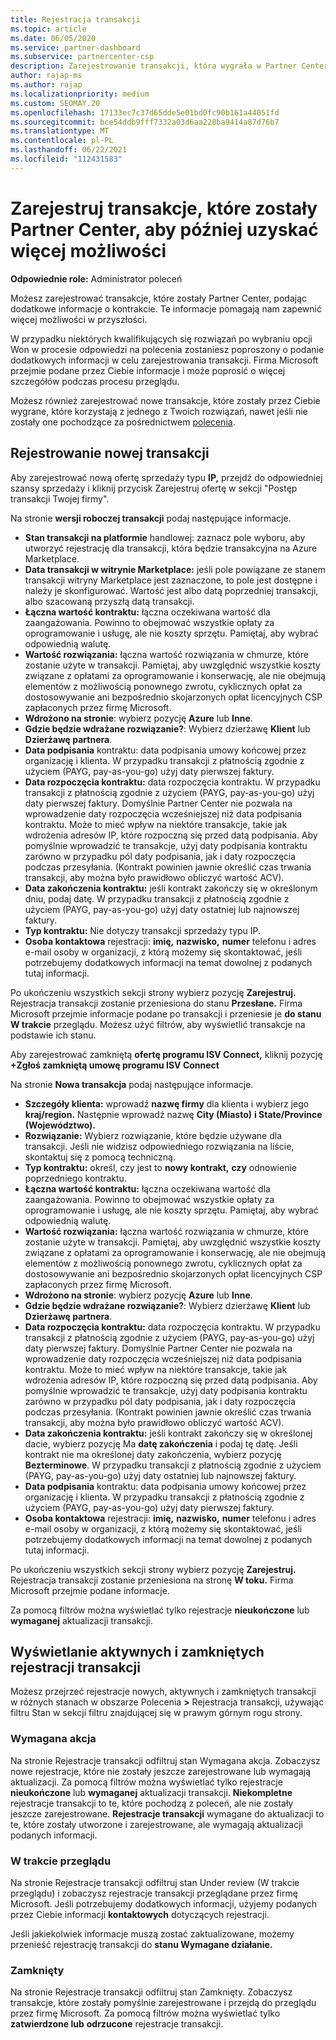 ```yaml
---
title: Rejestracja transakcji
ms.topic: article
ms.date: 06/05/2020
ms.service: partner-dashboard
ms.subservice: partnercenter-csp
description: Zarejestrowanie transakcji, która wygrała w Partner Center, ułatwia firmie Microsoft zapewnienie większej liczby możliwości w przyszłości.
author: rajap-ms
ms.author: rajap
ms.localizationpriority: medium
ms.custom: SEOMAY.20
ms.openlocfilehash: 17133ec7c37d65dde5e01bd0fc90b161a44051fd
ms.sourcegitcommit: bce54ddb9fff7332a03d6aa228ba9414a87d76b7
ms.translationtype: MT
ms.contentlocale: pl-PL
ms.lasthandoff: 06/22/2021
ms.locfileid: "112431583"
---
```

# <a name="register-deals-youve-won-in-partner-center-so-you-can-get-more-opportunities-later"></a>Zarejestruj transakcje, które zostały Partner Center, aby później uzyskać więcej możliwości

**Odpowiednie role:** Administrator poleceń

Możesz zarejestrować transakcje, które zostały Partner Center, podając dodatkowe informacje o kontrakcie. Te informacje pomagają nam zapewnić więcej możliwości w przyszłości.

W przypadku niektórych kwalifikujących  się [](manage-leads.md)rozwiązań po wybraniu opcji Won w procesie odpowiedzi na polecenia zostaniesz poproszony o podanie dodatkowych informacji w celu zarejestrowania transakcji. Firma Microsoft przejmie podane przez Ciebie informacje i może poprosić o więcej szczegółów podczas procesu przeglądu.

Możesz również zarejestrować nowe transakcje, które zostały przez Ciebie wygrane, które korzystają z jednego z Twoich rozwiązań, nawet jeśli nie zostały one pochodzące za pośrednictwem [polecenia](referrals.md).

## <a name="register-a-new-deal"></a>Rejestrowanie nowej transakcji

Aby zarejestrować nową ofertę sprzedaży typu **IP,** przejdź do  odpowiedniej szansy sprzedaży i kliknij przycisk Zarejestruj ofertę w sekcji "Postęp transakcji Twojej firmy".

Na stronie **wersji roboczej transakcji** podaj następujące informacje.

- **Stan transakcji na platformie** handlowej: zaznacz pole wyboru, aby utworzyć rejestrację dla transakcji, która będzie transakcyjna na Azure Marketplace.
- **Data transakcji w witrynie Marketplace:** jeśli pole powiązane ze stanem transakcji witryny Marketplace jest zaznaczone, to pole jest dostępne i należy je skonfigurować. Wartość jest albo datą poprzedniej transakcji, albo szacowaną przyszłą datą transakcji.
- **Łączna wartość kontraktu:** łączna oczekiwana wartość dla zaangażowania. Powinno to obejmować wszystkie opłaty za oprogramowanie i usługę, ale nie koszty sprzętu. Pamiętaj, aby wybrać odpowiednią walutę.
- **Wartość rozwiązania:** łączna wartość rozwiązania w chmurze, które zostanie użyte w transakcji. Pamiętaj, aby uwzględnić wszystkie koszty związane z opłatami za oprogramowanie i konserwację, ale nie obejmują elementów z możliwością ponownego zwrotu, cyklicznych opłat za dostosowywanie ani bezpośrednio skojarzonych opłat licencyjnych CSP zapłaconych przez firmę Microsoft.
- **Wdrożono na stronie**: wybierz pozycję **Azure** lub **Inne**.
- **Gdzie będzie wdrażane rozwiązanie?**: Wybierz dzierżawę **Klient** lub **Dzierżawę partnera**.
- **Data podpisania** kontraktu: data podpisania umowy końcowej przez organizację i klienta. W przypadku transakcji z płatnością zgodnie z użyciem (PAYG, pay-as-you-go) użyj daty pierwszej faktury.
- **Data rozpoczęcia kontraktu:** data rozpoczęcia kontraktu. W przypadku transakcji z płatnością zgodnie z użyciem (PAYG, pay-as-you-go) użyj daty pierwszej faktury. Domyślnie Partner Center nie pozwala na wprowadzenie daty rozpoczęcia wcześniejszej niż data podpisania kontraktu. Może to mieć wpływ na niektóre transakcje, takie jak wdrożenia adresów IP, które rozpoczną się przed datą podpisania. Aby pomyślnie wprowadzić te transakcje, użyj daty  podpisania kontraktu zarówno w przypadku pól daty podpisania, jak i daty rozpoczęcia podczas przesyłania. (Kontrakt powinien jawnie określić czas trwania transakcji, aby można było prawidłowo obliczyć wartość ACV).
- **Data zakończenia kontraktu:** jeśli kontrakt zakończy się w określonym dniu, podaj datę. W przypadku transakcji z płatnością zgodnie z użyciem (PAYG, pay-as-you-go) użyj daty ostatniej lub najnowszej faktury.
- **Typ kontraktu:** Nie dotyczy transakcji sprzedaży typu IP.
- **Osoba kontaktowa** rejestracji: **imię,** **nazwisko,**  **numer** telefonu i adres e-mail osoby w organizacji, z którą możemy się skontaktować, jeśli potrzebujemy dodatkowych informacji na temat dowolnej z podanych tutaj informacji.

Po ukończeniu wszystkich sekcji strony wybierz pozycję **Zarejestruj.** Rejestracja transakcji zostanie przeniesiona do stanu **Przesłane.** Firma Microsoft przejmie informacje podane po transakcji i przeniesie je **do stanu W trakcie** przeglądu. Możesz użyć filtrów, aby wyświetlić transakcje na podstawie ich stanu.

Aby zarejestrować zamkniętą **ofertę programu ISV Connect,** kliknij pozycję **+Zgłoś zamkniętą umowę programu ISV Connect**

Na stronie **Nowa transakcja** podaj następujące informacje.

- **Szczegóły klienta:** wprowadź **nazwę firmy** dla klienta i wybierz jego **kraj/region.** Następnie wprowadź nazwę **City (Miasto)** **i State/Province (Województwo).**
- **Rozwiązanie:** Wybierz rozwiązanie, które będzie używane dla transakcji. Jeśli nie widzisz odpowiedniego rozwiązania na liście, skontaktuj się z pomocą techniczną.
- **Typ kontraktu:** określ, czy jest to **nowy kontrakt,** **czy** odnowienie poprzedniego kontraktu.
- **Łączna wartość kontraktu:** łączna oczekiwana wartość dla zaangażowania. Powinno to obejmować wszystkie opłaty za oprogramowanie i usługę, ale nie koszty sprzętu. Pamiętaj, aby wybrać odpowiednią walutę.
- **Wartość rozwiązania:** łączna wartość rozwiązania w chmurze, które zostanie użyte w transakcji. Pamiętaj, aby uwzględnić wszystkie koszty związane z opłatami za oprogramowanie i konserwację, ale nie obejmują elementów z możliwością ponownego zwrotu, cyklicznych opłat za dostosowywanie ani bezpośrednio skojarzonych opłat licencyjnych CSP zapłaconych przez firmę Microsoft.
- **Wdrożono na stronie**: wybierz pozycję **Azure** lub **Inne**.
- **Gdzie będzie wdrażane rozwiązanie?**: Wybierz dzierżawę **Klient** lub **Dzierżawę partnera**.
- **Data rozpoczęcia kontraktu:** data rozpoczęcia kontraktu. W przypadku transakcji z płatnością zgodnie z użyciem (PAYG, pay-as-you-go) użyj daty pierwszej faktury. Domyślnie Partner Center nie pozwala na wprowadzenie daty rozpoczęcia wcześniejszej niż data podpisania kontraktu. Może to mieć wpływ na niektóre transakcje, takie jak wdrożenia adresów IP, które rozpoczną się przed datą podpisania. Aby pomyślnie wprowadzić te transakcje, użyj daty  podpisania kontraktu zarówno w przypadku pól daty podpisania, jak i daty rozpoczęcia podczas przesyłania. (Kontrakt powinien jawnie określić czas trwania transakcji, aby można było prawidłowo obliczyć wartość ACV).
- **Data zakończenia kontraktu:** jeśli kontrakt zakończy się w określonej dacie, wybierz pozycję Ma **datę zakończenia** i podaj tę datę. Jeśli kontrakt nie ma określonej daty zakończenia, wybierz pozycję **Bezterminowe**. W przypadku transakcji z płatnością zgodnie z użyciem (PAYG, pay-as-you-go) użyj daty ostatniej lub najnowszej faktury.
- **Data podpisania** kontraktu: data podpisania umowy końcowej przez organizację i klienta. W przypadku transakcji z płatnością zgodnie z użyciem (PAYG, pay-as-you-go) użyj daty pierwszej faktury.
- **Osoba kontaktowa** rejestracji: **imię,** **nazwisko,**  **numer** telefonu i adres e-mail osoby w organizacji, z którą możemy się skontaktować, jeśli potrzebujemy dodatkowych informacji na temat dowolnej z podanych tutaj informacji.

Po ukończeniu wszystkich sekcji strony wybierz pozycję **Zarejestruj.** Rejestracja transakcji zostanie przeniesiona na stronę **W toku.** Firma Microsoft przejmie podane informacje.

Za pomocą filtrów można wyświetlać tylko rejestracje **nieukończone** lub **wymaganej** aktualizacji transakcji.

## <a name="viewing-active-and-closed-deal-registrations"></a>Wyświetlanie aktywnych i zamkniętych rejestracji transakcji

Możesz przejrzeć rejestracje nowych, aktywnych i zamkniętych transakcji w różnych stanach w obszarze Polecenia **>** Rejestracja transakcji, używając filtru Stan w sekcji filtru znajdującej się w prawym górnym rogu strony.

### <a name="action-required"></a>Wymagana akcja

Na stronie Rejestracje transakcji odfiltruj stan Wymagana akcja. Zobaczysz nowe rejestracje, które nie zostały jeszcze zarejestrowane lub wymagają aktualizacji. Za pomocą filtrów można wyświetlać tylko rejestracje **nieukończone** lub **wymaganej** aktualizacji transakcji. **Niekompletne** rejestracje transakcji to te, które pochodzą z poleceń, ale nie zostały jeszcze zarejestrowane. **Rejestracje transakcji** wymagane do aktualizacji to te, które zostały utworzone i zarejestrowane, ale wymagają aktualizacji podanych informacji.

### <a name="under-review"></a>W trakcie przeglądu

Na stronie Rejestracje transakcji odfiltruj stan Under review (W trakcie przeglądu) i zobaczysz rejestracje transakcji przeglądane przez firmę Microsoft. Jeśli potrzebujemy dodatkowych informacji, użyjemy podanych przez Ciebie informacji **kontaktowych** dotyczących rejestracji.

Jeśli jakiekolwiek informacje muszą zostać zaktualizowane, możemy przenieść rejestrację transakcji do **stanu Wymagane działanie.**

### <a name="closed"></a>Zamknięty

Na stronie Rejestracje transakcji odfiltruj stan Zamknięty. Zobaczysz transakcje, które zostały pomyślnie zarejestrowane i przejdą do przeglądu przez firmę Microsoft. Za pomocą filtrów można wyświetlać tylko **zatwierdzone lub** **odrzucone** rejestracje transakcji.
